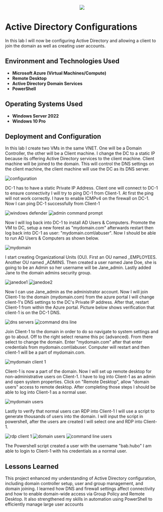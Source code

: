 <p align="center">
  <img src="https://github.com/user-attachments/assets/adebd874-547d-4066-9f2a-2502e63f2f57"/>
</p>

<h1>Active Directory Configurations</h1>
In this lab I will now be configuring Active Directory and allowing a client to join the domain as well as creating user accounts.
<br />

<h2>Environment and Technologies Used</h2>

- <b>Microsoft Azure (Virtual Machines/Compute)</b> 
- <b>Remote Desktop</b>
- <b>Active Directory Domain Services</b>
- <b>PowerShell</b>

<h2>Operating Systems Used</h2>

- <b>Windows Server 2022</b>
- <b>Windows 10 Pro</b> 

<h2>Deployment and Configuration</h2>

In this lab I create two VMs in the same VNET. One will be a Domain Controller, the other will be a Client machine. I change the DC to a static IP because its offering Active Directory services to the client machine. Client machine will be joined to the domain. This will control the DNS settings on the client machine, the client machine will use the DC as its DNS server.

![configuration](https://github.com/user-attachments/assets/7e432df2-d8f4-4334-afbf-95750552d756)

DC-1 has to have a static Private IP Address. Client one will connect to DC-1 to ensure connectivity I will try to ping DC-1 from Client-1. At first the ping will not work correctly. I have to enable ICMPv4 on the firewall on DC-1. Now I can ping DC-1 successfully from Client-1

![windows defender](https://github.com/user-attachments/assets/01936776-13a3-4268-99f4-44fbd504843d)
![admin command prompt](https://github.com/user-attachments/assets/1a80449a-ecd6-43e7-827d-20c64317893a)

Now I will log back into DC-1 to install AD Users & Computers. Promote the VM to DC, setup a new forest as "mydomain.com" afterwards restart then log back into DC-1 as user: "mydomain.com\labuser". Now I should be able to run AD Users & Computers as shown below.

![mydomain](https://github.com/user-attachments/assets/8aa88b2e-7646-4fe2-9a24-fa1c2c50e70e)

I start creating Organizational Units (OU). First an OU named _EMPLOYEES. Another OU named _ADMINS. Then created a user named Jane Doe, she is going to be an Admin so her username will be Jane_admin. Lastly added Jane to the domain admins security group.

![janedoe1](https://github.com/user-attachments/assets/1098f866-a051-4df8-8000-3596f69f3ac1)
![janedoe2](https://github.com/user-attachments/assets/6a1ccd76-a871-4a48-8606-2e148dadb164)

Now I can use Jane_admin as the administrator account. Now I will join Client-1 to the domain (mydomain.com) from the azure portal I will change client-1's DNS settings to the DC's Private IP address. After that, restart Client-1 from within the Azure portal. Picture below shows verification that client-1 is on the DC-1 DNS.

![dns servers](https://github.com/user-attachments/assets/545ce952-b0e0-429c-8751-46016ec1555e)
![command dns line](https://github.com/user-attachments/assets/780e98e7-f4f7-42a0-b8ca-d63f455ea7d3)

Join Client-1 to the domain in order to do so navigate to system settings and go to about. Off to the right select rename this pc (advanced). From there select to change the domain. Enter "mydomain.com" after that enter credentials from mydomain.com\labuser. Computer will restart and then client-1 will be a part of mydomain.com.

![mydomain client 1](https://github.com/user-attachments/assets/5b3f1c11-7834-47d8-be20-c4cbb2f56fdb)

Client-1 is now a part of the domain. Now I will set up remote desktop for non-administrative users on Client-1. I have to log into Client-1 as an admin and open system properties. Click on "Remote Desktop", allow "domain users" access to remote desktop. After completing those steps I should be able to log into Client-1 as a normal user.

![mydomain users](https://github.com/user-attachments/assets/d93ba380-086f-4ed9-b646-79560eee042e)

Lastly to verify that normal users can RDP into Client-1 I will use a script to generate thousands of users into the domain. I will input the script in powershell, after the users are created I will select one and RDP into Client-1.

![rdp client 1](https://github.com/user-attachments/assets/b81133f0-dac6-4acf-aa6e-b6605aa09081)
![domain users](https://github.com/user-attachments/assets/b9cb038a-bde7-405f-a449-6e1d9532b661)
![command line users](https://github.com/user-attachments/assets/f09a84de-1a01-436d-bdd1-b6691de06b70)

The Powershell script created a user with the username "bab.hubo" I am able to login to Client-1 with his credentials as a normal user.

<h2>Lessons Learned</h2>

This project enhanced my understanding of Active Directory configuration, including domain controller setup, user and group management, and domain joining. I learned how DNS and firewall settings affect connectivity and how to enable domain-wide access via Group Policy and Remote Desktop. It also strengthened my skills in automation using PowerShell to efficiently manage large user accounts
